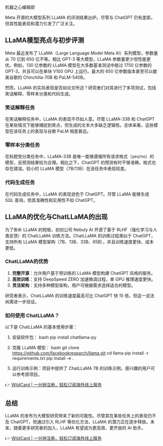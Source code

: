 机器之心编辑部

Meta 开源的大模型系列 LLaMA 的评测结果出炉。尽管与 ChatGPT 仍有差距，但其性能表现和潜力引发了广泛关注。

## LLaMA模型亮点与初步评测

Meta 最近发布了 LLaMA（Large Language Model Meta AI）系列模型，参数量从 70 亿到 650 亿不等。相比 GPT-3 等大模型，LLaMA 参数量更少但性能更优。例如，130 亿参数的 LLaMA 模型在大多数基准测试中胜过 1750 亿参数的 GPT-3，并且可以在单块 V100 GPU 上运行。最大的 650 亿参数版本甚至可以媲美谷歌的 Chinchilla-70B 和 PaLM-540B。

然而，LLaMA 的实际表现是否如论文所述？研究者们对其进行了多项测试，包括笑话解释、零样本分类和代码生成。

### 笑话解释任务

在笑话解释任务中，LLaMA 的表现不尽如人意。尽管 LLaMA-33B 和 ChatGPT 在某些情况下能够捕捉到笑点，但生成的文本大多缺乏逻辑性。总体来看，这些模型在该任务上的表现与谷歌 PaLM 相差甚远。

### 零样本分类任务

在标题党分类任务中，LLaMA-33B 是唯一能够遵循所有请求格式（yes/no）的模型，且预测结果较为合理。相比之下，ChatGPT 的预测有时不够准确，格式也存在错误。较小的 LLaMA 模型（7B/13B）在该任务中表现较差。

### 代码生成任务

在代码生成任务中，LLaMA 的表现逊色于 ChatGPT。尽管 LLaMA 能够生成 SQL 查询，但其准确性和实用性不如 ChatGPT。

## LLaMA的优化与ChatLLaMA的出现

为了弥补 LLaMA 的短板，初创公司 Nebuly AI 开源了基于 RLHF（强化学习与人类反馈）的 ChatLLaMA 训练方法。ChatLLaMA 的训练过程类似于 ChatGPT，支持所有 LLaMA 模型架构（7B、13B、33B、65B），并且训练速度更快、成本更低。

### ChatLLaMA的优势

1. **完整开源**：允许用户基于预训练的 LLaMA 模型构建 ChatGPT 风格的服务。
2. **高效训练**：支持 DeepSpeed ZERO 加速微调过程，单 GPU 推理速度更快。
3. **灵活架构**：支持多种模型架构，用户可根据需求选择适合的模型。

研究者表示，ChatLLaMA 的训练速度最高可比 ChatGPT 快 15 倍，但这一说法尚需进一步验证。

### 如何使用 ChatLLaMA？

以下是 ChatLLaMA 的基本使用步骤：

1. 安装软件包：
   bash
   pip install chatllama-py
   
2. 克隆 LLaMA 模型：
   bash
   git clone https://github.com/facebookresearch/llama.git
   cd llama
   pip install -r requirements.txt
   pip install -e .
   
3. 运行训练示例：项目中提供了 ChatLLaMA 7B 的训练示例，感兴趣的用户可以参考原项目。

👉 [WildCard | 一分钟注册，轻松订阅海外线上服务](https://bit.ly/bewildcard)

## 总结

LLaMA 的发布为大模型研究带来了新的可能性。尽管其在某些任务上的表现仍不及 ChatGPT，但通过引入 RLHF 等优化方法，LLaMA 的潜力正在逐步释放。未来，随着更多研究者的加入，LLaMA 有望成为更高效、更开放的 AI 助手。

👉 [WildCard | 一分钟注册，轻松订阅海外线上服务](https://bit.ly/bewildcard)